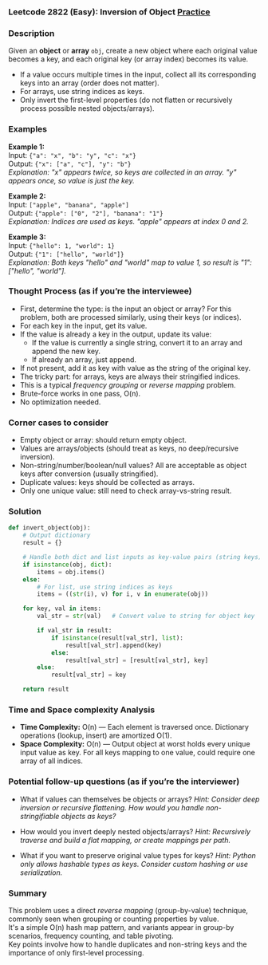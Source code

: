 ### Leetcode 2822 (Easy): Inversion of Object [Practice](https://leetcode.com/problems/inversion-of-object)

### Description  
Given an **object** or **array** `obj`, create a new object where each original value becomes a key, and each original key (or array index) becomes its value.  
- If a value occurs multiple times in the input, collect all its corresponding keys into an array (order does not matter).
- For arrays, use string indices as keys.
- Only invert the first-level properties (do not flatten or recursively process possible nested objects/arrays).

### Examples  

**Example 1:**  
Input: `{"a": "x", "b": "y", "c": "x"}`  
Output: `{"x": ["a", "c"], "y": "b"}`  
*Explanation: "x" appears twice, so keys are collected in an array. "y" appears once, so value is just the key.*

**Example 2:**  
Input: `["apple", "banana", "apple"]`  
Output: `{"apple": ["0", "2"], "banana": "1"}`  
*Explanation: Indices are used as keys. "apple" appears at index 0 and 2.*

**Example 3:**  
Input: `{"hello": 1, "world": 1}`  
Output: `{"1": ["hello", "world"]}`  
*Explanation: Both keys "hello" and "world" map to value 1, so result is "1": ["hello", "world"].*

### Thought Process (as if you’re the interviewee)  

- First, determine the type: is the input an object or array? For this problem, both are processed similarly, using their keys (or indices).
- For each key in the input, get its value.
- If the value is already a key in the output, update its value: 
  - If the value is currently a single string, convert it to an array and append the new key.
  - If already an array, just append.
- If not present, add it as key with value as the string of the original key.
- The tricky part: for arrays, keys are always their stringified indices.
- This is a typical *frequency grouping* or *reverse mapping* problem.
- Brute-force works in one pass, O(n).
- No optimization needed.

### Corner cases to consider  
- Empty object or array: should return empty object.
- Values are arrays/objects (should treat as keys, no deep/recursive inversion).
- Non-string/number/boolean/null values? All are acceptable as object keys after conversion (usually stringified).
- Duplicate values: keys should be collected as arrays.
- Only one unique value: still need to check array-vs-string result.

### Solution

```python
def invert_object(obj):
    # Output dictionary
    result = {}

    # Handle both dict and list inputs as key-value pairs (string keys)
    if isinstance(obj, dict):
        items = obj.items()
    else:
        # For list, use string indices as keys
        items = ((str(i), v) for i, v in enumerate(obj))

    for key, val in items:
        val_str = str(val)   # Convert value to string for object key

        if val_str in result:
            if isinstance(result[val_str], list):
                result[val_str].append(key)
            else:
                result[val_str] = [result[val_str], key]
        else:
            result[val_str] = key

    return result
```

### Time and Space complexity Analysis  

- **Time Complexity:** O(n) — Each element is traversed once. Dictionary operations (lookup, insert) are amortized O(1).
- **Space Complexity:** O(n) — Output object at worst holds every unique input value as key. For all keys mapping to one value, could require one array of all indices.

### Potential follow-up questions (as if you’re the interviewer)  

- What if values can themselves be objects or arrays?
  *Hint: Consider deep inversion or recursive flattening. How would you handle non-stringifiable objects as keys?*

- How would you invert deeply nested objects/arrays?
  *Hint: Recursively traverse and build a flat mapping, or create mappings per path.*

- What if you want to preserve original value types for keys?
  *Hint: Python only allows hashable types as keys. Consider custom hashing or use serialization.*

### Summary
This problem uses a direct *reverse mapping* (group-by-value) technique, commonly seen when grouping or counting properties by value.  
It's a simple O(n) hash map pattern, and variants appear in group-by scenarios, frequency counting, and table pivoting.  
Key points involve how to handle duplicates and non-string keys and the importance of only first-level processing.